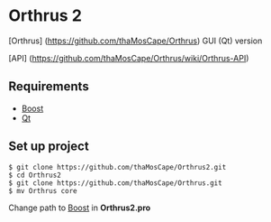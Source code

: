 # Orthrus 2
[Orthrus] (https://github.com/thaMosCape/Orthrus) GUI (Qt) version

[API] (https://github.com/thaMosCape/Orthrus/wiki/Orthrus-API) 

## Requirements
* [Boost](http://www.boost.org/)
* [Qt](https://www.qt.io/)

## Set up project
```
$ git clone https://github.com/thaMosCape/Orthrus2.git
$ cd Orthrus2
$ git clone https://github.com/thaMosCape/Orthrus.git
$ mv Orthrus core
```
Change path to [Boost](http://www.boost.org/) in **Orthrus2.pro**
